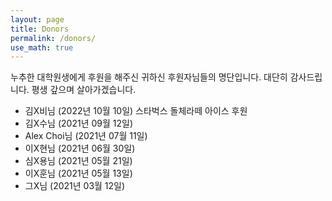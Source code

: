```yaml
---
layout: page
title: Donors
permalink: /donors/
use_math: true
---
```


누추한 대학원생에게 후원을 해주신 귀하신 후원자님들의 명단입니다. 대단히 감사드립니다. 평생 갚으며 살아가겠습니다.

- 김X비님 (2022년 10월 10일) 스타벅스 돌체라떼 아이스 후원
- 김X수님 (2021년 09월 12일)
- Alex Choi님 (2021년 07월 11일)
- 이X현님 (2021년 06월 30일)
- 심X용님 (2021년 05월 21일)
- 이X훈님 (2021년 05월 13일)
- 그X님 (2021년 03월 12일)  
